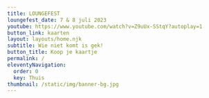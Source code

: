 ```yaml
---
title: LOUNGEFEST
loungefest_date: 7 & 8 juli 2023
youtube: https://www.youtube.com/watch?v=Z9uUx-SStqY?autoplay=1
button_link: kaarten
layout: layouts/home.njk
subtitle: Wie niet komt is gek!
button_title: Koop je kaartje
permalink: /
eleventyNavigation:
  order: 0
  key: Thuis
thumbnail: /static/img/banner-bg.jpg
---
```

